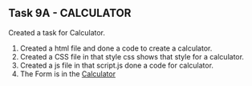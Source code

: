 ## Task 9A - CALCULATOR

Created a  task for Calculator.
   1. Created a html file and done a code to create a  calculator.
   2. Created a  CSS file  in that style css shows that style for  a calculator.
   3. Created a  js file in that script.js done a code for calculator.
   4. The Form is in  the [Calculator](./js/script.js) 


